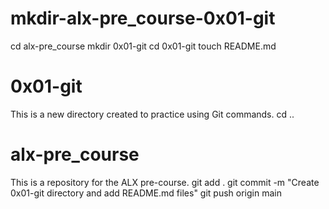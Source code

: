 # mkdir-alx-pre_course-0x01-git
cd alx-pre_course
mkdir 0x01-git
cd 0x01-git
touch README.md
# 0x01-git

This is a new directory created to practice using Git commands.
cd ..
# alx-pre_course

This is a repository for the ALX pre-course.
git add .
git commit -m "Create 0x01-git directory and add README.md files"
git push origin main
